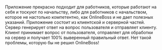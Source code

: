 Приложение прекрасно подходит для работников, которые работают на себя и тоскуют по начальству, либо для работников с начальством, которое не настолько компетентно, как OnlineBoss и не дает полезных указаний.
Приложение состоит из клиентской и серверной частей. 
Сервер генерирует ответ на вопрос пользователя и отправляет клиенту. 
Клиент принимает вопрос от пользователя, отправляет для обработки на сервер и получает 100% выверенный правильный ответ.
Нет такой проблемы, которую бы не решил OnlineBoss! 
